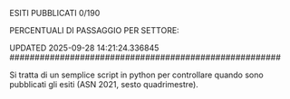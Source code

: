 ESITI PUBBLICATI 0/190 

PERCENTUALI DI PASSAGGIO PER SETTORE:

UPDATED 2025-09-28 14:21:24.336845
###################################################### 

Si tratta di un semplice script in python per controllare quando sono pubblicati gli esiti (ASN 2021, sesto quadrimestre).

